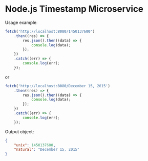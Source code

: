 # Node.js Timestamp Microservice

Usage example:

```javascript
fetch('http://localhost:8080/1450137600')
	.then((res) => {
		res.json().then((data) => {
			console.log(data);
		});
	})
	.catch((err) => {
		console.log(err);
	});
```

or

```javascript
fetch('http://localhost:8080/December 15, 2015')
	.then((res) => {
		res.json().then((data) => {
			console.log(data);
		});
	})
	.catch((err) => {
		console.log(err);
	});
```

Output object:

```json
{
	"unix": 1450137600,
	"natural": "December 15, 2015"
}
```
